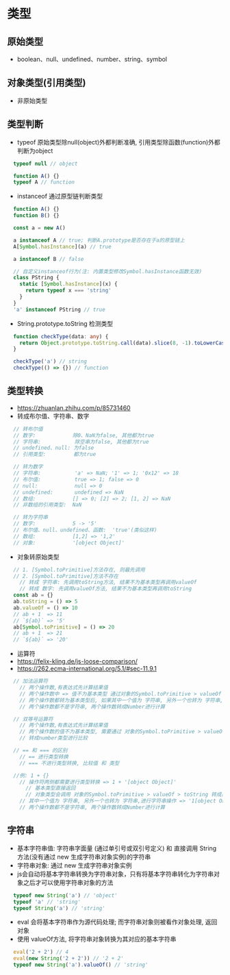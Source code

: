 # 类型

## 原始类型
* boolean、null、undefined、number、string、symbol

## 对象类型(引用类型)
* 非原始类型

## 类型判断
* typeof 原始类型除null(object)外都判断准确, 引用类型除函数(function)外都判断为object
```ts
  typeof null // object

  function A() {}
  typeof A // function
```
* instanceof 通过原型链判断类型
```ts
  function A() {}
  function B() {}

  const a = new A()

  a instanceof A // true; 判断A.prototype是否存在于a的原型链上
  A[Symbol.hasInstance](a) // true

  a instanceof B // false

  // 自定义instanceof行为(注: 内置类型修改Symbol.hasInstance函数无效)
  class PString {
    static [Symbol.hasInstance](x) {
      return typeof x === 'string'
    }
  }
  'a' instanceof PString // true
```
* String.prototype.toString 检测类型
```ts
  function checkType(data: any) {
    return Object.prototype.toString.call(data).slice(8, -1).toLowerCase();
  }

  checkType('a') // string
  checkType(() => {}) // function
```

## 类型转换
* https://zhuanlan.zhihu.com/p/85731460
* 转成布尔值、字符串、数字
```ts
  // 转布尔值
  // 数字:            除0、NaN为false, 其他都为true
  // 字符串:           除空串为false, 其他都为true
  // undefined、null: 为false
  // 引用类型:         都为true

  // 转为数字
  // 字符串:           'a' => NaN; '1' => 1; '0x12' => 18
  // 布尔值:           true => 1; false => 0
  // null:            null => 0
  // undefined:       undefined => NaN
  // 数组:            [] => 0; [2] => 2; [1, 2] => NaN
  // 非数组的引用类型:  NaN

  // 转为字符串
  // 数字:            5 -> '5'
  // 布尔值、null、undefined、函数:  'true'(类似这样)
  // 数组:            [1,2] => '1,2'
  // 对象:            '[object Object]'
```
* 对象转原始类型
```ts
  // 1. [Symbol.toPrimitive]方法存在, 则最先调用
  // 2. [Symbol.toPrimitive]方法不存在
    // 转成 字符串: 先调用toString方法, 结果不为基本类型再调用valueOf
    // 转成 数字: 先调用valueOf方法, 结果不为基本类型再调用toString
  const ab = {}
  ab.toString = () => 5
  ab.valueOf = () => 10
  // ab + 1  => 11
  // `${ab}` => '5'
  ab[Symbol.toPrimitive] = () => 20
  // ab + 1  => 21
  // `${ab}` => '20'
```
* 运算符
* https://felix-kling.de/js-loose-comparison/
* https://262.ecma-international.org/5.1/#sec-11.9.1
```ts
  // 加法运算符
    // 两个操作数,有表达式先计算结果值
    // 两个操作数中 => 值不为基本类型 通过对象的Symbol.toPrimitive > valueOf > toString 转成基本类型; 基本类型不做操作
    // 两个操作数都转为基本类型后, 如果其中一个值为 字符串, 另外一个也转为 字符串,进行字符串操作
    // 两个操作数都不是字符串, 两个操作数转成Number进行计算

  // 双等号运算符
    // 两个操作数,有表达式先计算结果值
    // 两个操作数的值不为基本类型, 需要通过 对象的Symbol.toPrimitive > valueOf > toString 转成基本类型
    // 转成number类型进行比较

  // == 和 === 的区别
    // == 进行类型转换
    // === 不进行类型转换, 比较值 和 类型

  //例: 1 + {}
    // 操作符两侧都需要进行类型转换 => 1 + '[object Object]'
      // 基本类型直接返回
      // 对象类型会调用 对象的Symbol.toPrimitive > valueOf > toString 转成基本类型
    // 其中一个值为 字符串, 另外一个也转为 字符串,进行字符串操作 => '1[object Object]'
    // 两个操作数都不是字符串, 两个操作数转成Number进行计算
```

## 字符串
* 基本字符串值: 字符串字面量 (通过单引号或双引号定义) 和 直接调用 String 方法(没有通过 new 生成字符串对象实例)的字符串
* 字符串对象: 通过 new 生成字符串对象实例
* js会自动将基本字符串转换为字符串对象，只有将基本字符串转化为字符串对象之后才可以使用字符串对象的方法
```ts
  typeof new String('a') // 'object'
  typeof 'a' // 'string'
  typeof String('a') // 'string'
```
* eval 会将基本字符串作为源代码处理; 而字符串对象则被看作对象处理, 返回对象
* 使用 valueOf方法, 将字符串对象转换为其对应的基本字符串
```ts
  eval('2 + 2') // 4
  eval(new String('2 + 2')) // '2 + 2'
  typeof new String('a').valueOf() // 'string'
```